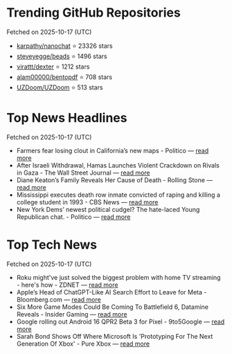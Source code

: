 # Trending GitHub Repositories
Fetched on 2025-10-17 (UTC)

- [karpathy/nanochat](https://github.com/karpathy/nanochat) ⭐ 23326 stars
- [steveyegge/beads](https://github.com/steveyegge/beads) ⭐ 1496 stars
- [virattt/dexter](https://github.com/virattt/dexter) ⭐ 1212 stars
- [alam00000/bentopdf](https://github.com/alam00000/bentopdf) ⭐ 708 stars
- [UZDoom/UZDoom](https://github.com/UZDoom/UZDoom) ⭐ 513 stars

# Top News Headlines
Fetched on 2025-10-17 (UTC)
- Farmers fear losing clout in California’s new maps - Politico — [read more](https://www.politico.com/news/2025/10/15/farmers-californias-new-maps-00611086)
- After Israeli Withdrawal, Hamas Launches Violent Crackdown on Rivals in Gaza - The Wall Street Journal — [read more](https://www.wsj.com/world/middle-east/hamas-gaza-israel-withdrawal-33d69b55)
- Diane Keaton’s Family Reveals Her Cause of Death - Rolling Stone — [read more](http://www.rollingstone.com/tv-movies/tv-movie-news/diane-keaton-cause-of-death-1235448291/)
- Mississippi executes death row inmate convicted of raping and killing a college student in 1993 - CBS News — [read more](https://www.cbsnews.com/news/mississippi-execution-charles-crawford-college-student/)
- New York Dems’ newest political cudgel? The hate-laced Young Republican chat. - Politico — [read more](https://www.politico.com/news/2025/10/15/new-york-dems-newest-political-cudgel-the-hate-laced-young-republican-chat-00611022)

# Top Tech News
Fetched on 2025-10-17 (UTC)
- Roku might've just solved the biggest problem with home TV streaming - here's how - ZDNET — [read more](https://www.zdnet.com/home-and-office/home-entertainment/roku-mightve-just-solved-the-biggest-problem-with-home-tv-streaming-heres-how/)
- Apple’s Head of ChatGPT-Like AI Search Effort to Leave for Meta - Bloomberg.com — [read more](https://www.bloomberg.com/news/articles/2025-10-15/apple-s-newly-tapped-head-of-chatgpt-like-ai-search-effort-to-leave-for-meta)
- Six More Game Modes Could Be Coming To Battlefield 6, Datamine Reveals - Insider Gaming — [read more](https://insider-gaming.com/six-more-game-modes-could-be-coming-to-battlefield-6-datamine-reveals/)
- Google rolling out Android 16 QPR2 Beta 3 for Pixel - 9to5Google — [read more](http://9to5google.com/2025/10/15/android-16-qpr2-beta-3-pixel/)
- Sarah Bond Shows Off Where Microsoft Is 'Prototyping For The Next Generation Of Xbox' - Pure Xbox — [read more](https://www.purexbox.com/news/2025/10/sarah-bond-shows-off-where-microsoft-is-prototyping-for-the-next-generation-of-xbox)
